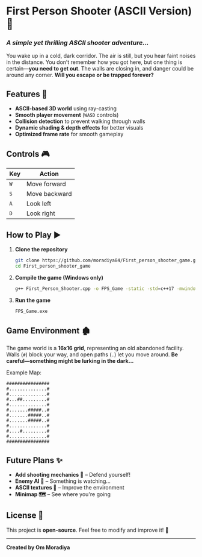 # First Person Shooter (ASCII Version) 🎯

### *A simple yet thrilling ASCII shooter adventure...* 

You wake up in a cold, dark corridor. The air is still, but you hear faint noises in the distance. You don’t remember how you got here, but one thing is certain—**you need to get out**. The walls are closing in, and danger could be around any corner. **Will you escape or be trapped forever?**

## Features 🚀
- **ASCII-based 3D world** using ray-casting
- **Smooth player movement** (`WASD` controls)
- **Collision detection** to prevent walking through walls
- **Dynamic shading & depth effects** for better visuals
- **Optimized frame rate** for smooth gameplay

## Controls 🎮
| Key | Action |
|-----|--------|
| `W` | Move forward |
| `S` | Move backward |
| `A` | Look left |
| `D` | Look right |

## How to Play ▶️
1. **Clone the repository**  
   ```sh
   git clone https://github.com/moradiya84/First_person_shooter_game.git
   cd First_person_shooter_game
   ```
2. **Compile the game (Windows only)**  
   ```sh
   g++ First_Person_Shooter.cpp -o FPS_Game -static -std=c++17 -mwindows
   ```
3. **Run the game**  
   ```sh
   FPS_Game.exe
   ```

## Game Environment 🏚️
The game world is a **16x16 grid**, representing an old abandoned facility. Walls (`#`) block your way, and open paths (`.`) let you move around. **Be careful—something might be lurking in the dark...**

Example Map:
```
################
#..............#
#..............#
#...##.........#
#..............#
#.......#####..#
#.......#####..#
#.......#####..#
#..............#
#....#.........#
#..............#
################
```

## Future Plans ✨
- **Add shooting mechanics 🔫** – Defend yourself!
- **Enemy AI 🤖** – Something is watching...
- **ASCII textures 🎨** – Improve the environment
- **Minimap 🗺️** – See where you're going

## License 📜
This project is **open-source**. Feel free to modify and improve it! 🚀

---
**Created by Om Moradiya**
